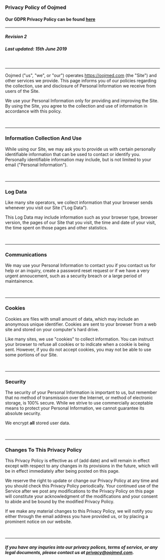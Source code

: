 ### Privacy Policy of Oojmed
#### Our GDPR Privacy Policy can be found [here](https://oojmed.com/policies/privacy/GDPR/)

---

##### Revision 2
##### Last updated: 15th June 2019

<br>

---

Oojmed ("us", "we", or "our") operates https://oojmed.com (the "Site") and other services we provide. This page informs you of our policies regarding the collection, use and disclosure of Personal Information we receive from users of the Site.

We use your Personal Information only for providing and improving the Site. By using the Site, you agree to the collection and use of information in accordance with this policy.

<br>

---

### Information Collection And Use

While using our Site, we may ask you to provide us with certain personally identifiable information that can be used to contact or identify you. Personally identifiable information may include, but is not limited to your email ("Personal Information").

<br>

---

### Log Data

Like many site operators, we collect information that your browser sends whenever you visit our Site ("Log Data").

This Log Data may include information such as your browser type, browser version, the pages of our Site that you visit, the time and date of your visit, the time spent on those pages and other statistics.

<br>

---

### Communications

We may use your Personal Information to contact you if you contact us for help or an inquiry, create a password reset request or if we have a very urgent annoucement, such as a security breach or a large period of maintainence.

<br>

---

### Cookies

Cookies are files with small amount of data, which may include an anonymous unique identifier. Cookies are sent to your browser from a web site and stored on your computer's hard drive.

Like many sites, we use "cookies" to collect information. You can instruct your browser to refuse all cookies or to indicate when a cookie is being sent. However, if you do not accept cookies, you may not be able to use some portions of our Site.

<br>

---

### Security

The security of your Personal Information is important to us, but remember that no method of transmission over the Internet, or method of electronic storage, is 100% secure. While we strive to use commercially acceptable means to protect your Personal Information, we cannot guarantee its absolute security.

We encrypt **all** stored user data.

<br>

---

### Changes To This Privacy Policy

This Privacy Policy is effective as of (add date) and will remain in effect except with respect to any changes in its provisions in the future, which will be in effect immediately after being posted on this page.

We reserve the right to update or change our Privacy Policy at any time and you should check this Privacy Policy periodically. Your continued use of the Service after we post any modifications to the Privacy Policy on this page will constitute your acknowledgment of the modifications and your consent to abide and be bound by the modified Privacy Policy.

If we make any material changes to this Privacy Policy, we will notify you either through the email address you have provided us, or by placing a prominent notice on our website.

<br>

---

##### If you have any inquries into our privacy polices, terms of service, or any legal documents, please contact us at [privacy@oojmed.com](mailto:privacy@oojmed.com).
